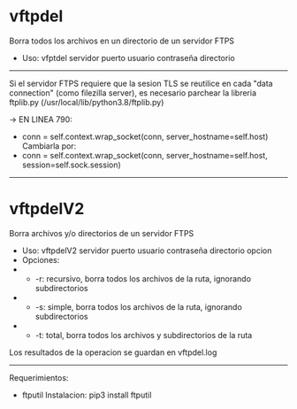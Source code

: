 # vftpdel

Borra todos los archivos en un directorio de un servidor FTPS

- Uso: vfptdel servidor puerto usuario contraseña directorio

-----------------------------------------------
Si el servidor FTPS requiere que la sesion TLS se reutilice en cada "data connection" (como filezilla server), 
es necesario parchear la libreria ftplib.py (/usr/local/lib/python3.8/ftplib.py)

-> EN LINEA 790:
- conn = self.context.wrap_socket(conn, server_hostname=self.host)
Cambiarla por:
- conn = self.context.wrap_socket(conn, server_hostname=self.host, session=self.sock.session)
------------------------------------------------
# vftpdelV2

Borra archivos y/o directorios de un servidor FTPS

- Uso: vftpdelV2 servidor puerto usuario contraseña directorio opcion
- Opciones: 
- - -r: recursivo, borra todos los archivos de la ruta, ignorando subdirectorios
- - -s: simple, borra todos los archivos de la ruta, ignorando subdirectorios
- - -t: total, borra todos los archivos y subdirectorios de la ruta

Los resultados de la operacion se guardan en vftpdel.log

--------------------------------------------------
Requerimientos:
- ftputil 
Instalacion: pip3 install ftputil
